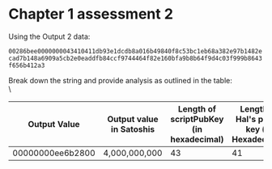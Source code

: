 # Chapter 1 assessment 2

Using the Output 2 data:

`00286bee0000000043410411db93e1dcdb8a016b49840f8c53bc1eb68a382e97b1482ecad7b148a6909a5cb2e0eaddfb84ccf9744464f82e160bfa9b8b64f9d4c03f999b8643f656b412a3`

Break down the string and provide analysis as outlined in the table:\
\


| Output Value     | Output value in Satoshis | Length of scriptPubKey (in hexadecimal) | Length of Hal's public key (in Hexadecimal) | Hal's public key                                                                                                                   |
| ---------------- | ------------------------ | --------------------------------------- | ------------------------------------------- | ---------------------------------------------------------------------------------------------------------------------------------- |
| 00000000ee6b2800 | 4,000,000,000            | 43                                      | 41                                          | 0411db93e1dcdb8a016b49840f8c53bc1eb68a382e97b1482ecad7b148a6909a5cb2e0eaddfb84ccf9744464f82e160bfa9b8b64f9d4c03f999b8643f656b412a3 |
